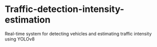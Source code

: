 # Traffic-detection-intensity-estimation
 Real-time system for detecting vehicles and estimating traffic intensity using YOLOv8
